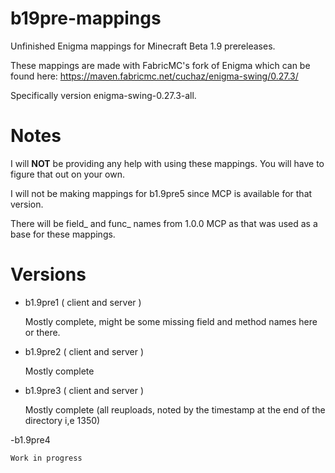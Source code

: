 # b19pre-mappings

Unfinished Enigma mappings for Minecraft Beta 1.9 prereleases.

These mappings are made with FabricMC's fork of Enigma which can be found here: https://maven.fabricmc.net/cuchaz/enigma-swing/0.27.3/

Specifically version enigma-swing-0.27.3-all.

# Notes

I will __NOT__ be providing any help with using these mappings. You will have to figure that out on your own.

I will not be making mappings for b1.9pre5 since MCP is available for that version.

There will be field_ and func_ names from 1.0.0 MCP as that was used as a base for these mappings.

# Versions

- b1.9pre1 ( client and server )

	Mostly complete, might be some missing field and method names here or there.

- b1.9pre2 ( client and server )

	Mostly complete
	
- b1.9pre3 ( client and server )

	Mostly complete (all reuploads, noted by the timestamp at the end of the directory i,e 1350)

-b1.9pre4

	Work in progress
